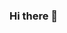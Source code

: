 ### Hi there 👋

<!--
**comnamu18/comnamu18** is a ✨ _special_ ✨ repository because its `README.md` (this file) appears on your GitHub profile.

Here are some ideas to get you started:

- 🔭 I’m currently working on AI based Prototyping in KaKao Enterprise.
- 🌱 I’m currently learning Full Stack Deep Learning.
- 📫 How to reach me: comnamu18@gmail.com
- 😄 Linkedin: https://www.linkedin.com/in/comnamu18-shkim/
-->
